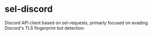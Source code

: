 # sel-discord
Discord API client based on sel-requests, primarly focused on evading Discord's TLS fingerprint bot detection.
